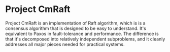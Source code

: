 Project CmRaft 
================

Project CmRaft is an implementation of Raft algorithm, which is  is a consensus algorithm that is designed to be easy to understand. It's equivalent to Paxos in fault-tolerance and performance. The difference is that it's decomposed into relatively independent subproblems, and it cleanly addresses all major pieces needed for practical systems.
